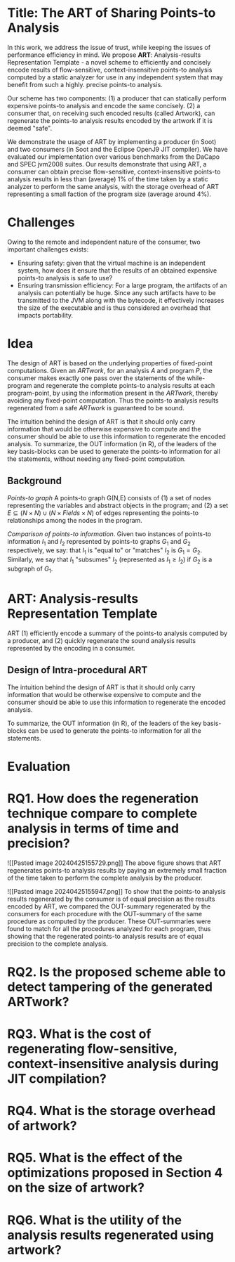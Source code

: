 
# Title: The ART of Sharing Points-to Analysis


In this work, we address the issue of trust, while keeping the issues of performance efficiency in mind. We propose **ART**: Analysis-results Representation Template - a novel scheme to efficiently and concisely encode results of flow-sensitive, context-insensitive points-to analysis computed by a static analyzer for use in any independent system that may benefit from such a highly. precise points-to analysis.

Our scheme has two components: (1) a producer that can statically perform expensive points-to analysis and encode the same concisely. (2) a consumer that, on receiving such encoded results (called Artwork), can regenerate the points-to analysis results encoded by the artwork if it is deemed "safe".

We demonstrate the usage of ART by implementing a producer (in Soot) and two consumers (in Soot and the Eclipse OpenJ9 JIT compiler). We have evaluated our implementation over various benchmarks from the DaCapo and SPEC jvm2008 suites. Our results demonstrate that using ART, a consumer can obtain precise flow-sensitive, context-insensitive points-to analysis results in less than (average) 1% of the time taken by a static analyzer to perform the same analysis, with the storage overhead of ART representing a small faction of the program size (average around 4%).

# Challenges

Owing to the remote and independent nature of the consumer, two important challenges exists:

+ Ensuring safety: given that the virtual machine is an independent system, how does it ensure that the results of an obtained expensive points-to analysis is safe to use?
+ Ensuring transmission efficiency: For a large program, the artifacts of an analysis can potentially be huge. Since any such artifacts have to be transmitted to the JVM along with the bytecode, it effectively increases the size of the executable and is thus considered an overhead that impacts portability.


# Idea

The design of ART is based on the underlying properties of fixed-point computations. Given an _ARTwork_, for an analysis _A_ and program _P_, the consumer makes exactly one pass over the statements of the while-program and regenerate the complete points-to analysis results at each program-point, by using the information present in the _ARTwork_, thereby avoiding any fixed-point computation. Thus the points-to analysis results regenerated from a safe _ARTwork_ is guaranteed to be sound.

The intuition behind the design of ART is that it should only carry information that would be otherwise expensive to compute and the consumer should be able to use this information to regenerate the encoded analysis. To summarize, the OUT information (in R), of the leaders of the key basis-blocks can be used to generate the points-to information for all the statements, without needing any fixed-point computation.



## Background

_Points-to graph_ A points-to graph G(N,E) consists of (1) a set of nodes representing the variables and abstract objects in the program; and (2) a set $E \subseteq (N \times N) \cup (N \times Fields \times N)$ of edges representing the points-to relationships among the nodes in the program. 

_Comparison of points-to information_. Given two instances of points-to information $I_1$ and $I_2$ represented by points-to graphs $G_1$ and $G_2$ respectively, we say: that $I_1$ is "equal to" or "matches" $I_2$ is $G_1 = G_2$. Similarly, we say that $I_1$ "subsumes" $I_2$ (represented as $I_1 \ge I_2$) if $G_2$ is a subgraph of $G_1$.


# ART: Analysis-results Representation Template

ART (1) efficiently encode a summary of the points-to analysis computed by a producer, and (2) quickly regenerate the sound analysis results represented by the encoding in a consumer. 

## Design of Intra-procedural ART

The intuition behind the design of ART is that it should only carry information that would be otherwise expensive to compute and the consumer should be able to use this information to regenerate the encoded analysis.

To summarize, the OUT information (in R), of the leaders of the key basis-blocks can be used to generate the points-to information for all the statements.


# Evaluation

# RQ1. How does the regeneration technique compare to complete analysis in terms of time and precision?

![[Pasted image 20240425155729.png]]
The above figure shows that ART regenerates points-to analysis results by paying an extremely small fraction of the time taken to perform the complete analysis by the producer.

![[Pasted image 20240425155947.png]]
To show that the points-to analysis results regenerated by the consumer is of equal precision as the results encoded by ART, we compared the OUT-summary regenerated by the consumers for each procedure with the OUT-summary of the same procedure as computed by the producer. These OUT-summaries were found to match for all the procedures analyzed for each program, thus showing that the regenerated points-to analysis results are of equal precision to the complete analysis.


# RQ2. Is the proposed scheme able to detect tampering of the generated ARTwork?


# RQ3. What is the cost of regenerating flow-sensitive, context-insensitive analysis during JIT compilation?


# RQ4. What is the storage overhead of artwork?


# RQ5. What is the effect of the optimizations proposed in Section 4 on the size of artwork?


# RQ6. What is the utility of the analysis results regenerated using artwork? 


